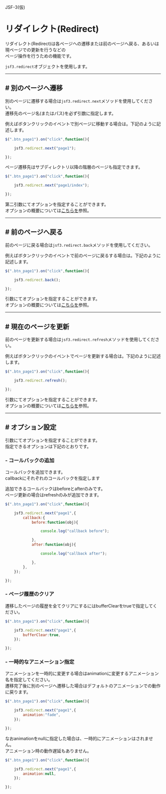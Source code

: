 JSF-3(仮)

# リダイレクト(Redirect)

リダイレクト(Redirect)は各ページへの遷移または前のページへ戻る、あるいは現ページでの更新を行うなどの  
ページ操作を行うための機能です。

``jsf3.redirect``オブジェクトを使用します。

---

## # 別のページへ遷移

別のページに遷移する場合は``jsf3.redirect.next``メソッドを使用してください。  
遷移先のページ名(またはパス)を必ず引数に指定します。

例えばボタンクリックのイベントで別ページに移動する場合は。下記のように記述します。

```javascript
$(".btn_page1").on("click",function(){

    jsf3.redirect.next("page1");

});
```

ページ遷移先はサブディレクトリ以降の階層のページも指定できます。


```javascript
$(".btn_page1").on("click",function(){

    jsf3.redirect.next("page1/index");

});
```
第二引数にてオプションを指定することができます。  
オプションの概要については[こちらを](#option)参照。

---

## # 前のページへ戻る

前のページに戻る場合は``jsf3.redirect.back``メソッドを使用してください。  

例えばボタンクリックのイベントで前のページに戻るする場合は。下記のように記述します。

```javascript
$(".btn_page1").on("click",function(){

    jsf3.redirect.back();

});
```

引数にてオプションを指定することができます。  
オプションの概要については[こちらを](#option)参照。

----

## # 現在のページを更新


前のページを更新する場合は``jsf3.redirect.refresh``メソッドを使用してください。  

例えばボタンクリックのイベントでページを更新する場合は。下記のように記述します。

```javascript
$(".btn_page1").on("click",function(){

    jsf3.redirect.refresh();

});
```

引数にてオプションを指定することができます。  
オプションの概要については[こちらを](#option)参照。

---

<a id="option"></a>

## # オプション設定

引数にてオプションを指定することができます。  
指定できるオプションは下記のとおりです。

### - コールバックの追加

コールバックを追加できます。  
callbackにそれぞれのコールバックを指定します

追加できるコールバックはbeforeとafterのみです。  
ページ更新の場合はrefreshのみが追加できます。

```javascript
$(".btn_page1").on("click",function(){

    jsf3.redirect.next("page1",{
        callback:{
            before:function(obj){

                console.log("callback before");

            },
            after:function(obj){

                console.log("callback after");

            },
        },
    });

});
```

### - ページ履歴のクリア

遷移したページの履歴を全てクリアにするにはbufferClearをtrueで指定してください。

```javascript
$(".btn_page1").on("click",function(){

    jsf3.redirect.next("page1",{
        bufferClear:true,
    });

});
```

### - 一時的なアニメーション指定

アニメーションを一時的に変更する場合はanimationに変更するアニメーション名を指定してください。  
遷移完了後に別のページへ遷移した場合はデフォルトのアニメーションでの動作に戻ります。

```javascript
$(".btn_page1").on("click",function(){

    jsf3.redirect.next("page1",{
        animation:"fade",
    });

});
```

なおanimationをnullに指定した場合は、一時的にアニメーションはされません。  
アニメーション時の動作遅延もありません。

```javascript
$(".btn_page1").on("click",function(){

    jsf3.redirect.next("page1",{
        animation:null,
    });

});
```
